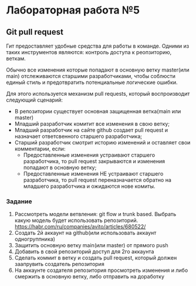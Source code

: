 # Лабораторная работа №5
## Git pull request

Гит предоставляет удобные средства для работы в команде. Одними из таких инструментов являются: контроль доступа к реопзиторию, веткам.

Обычно все изменения которые попадают в основную ветку master(или main) отслеживаются старшими разработчиками, чтобы соблюсти единый стиль и предотвратить потенциальные логические ошибки.

Для этого используется механизм pull requests, который воспроизводит следующий сценарий:
- В репозитории существует основная защищенная ветка(main или master)
- Младший разработчик комитит все изменения в свою ветку;
- Младший разработчик на сайте github создает pull request и назначает ответсвенного старшего разработчика;
- Старший разработчик смотрит историю изменений и оставляет свои комментарии, если:
	- Предоставленные изменения устраивают старшего разработчика, то pull request закрываются и изменения попадают в основную ветку;
	- Предоставленные изменения НЕ устраивают старшего разработчика, то pull request переназначается обратно на младшего разработчика и ожидаются нове комиты.
	

### Задание
1. Рассмотреть модели ветвления: git flow и trunk based. Выбрать какую модель будет использовать репозиторий. https://habr.com/ru/companies/avito/articles/680522/
2. Создать 2й аккаунт на github(или использовать аккаунт одногруппника)
3. Защитить основную ветку main(или master) от прямого push
4. Добавить в свой репозиторий доступ для 2го аккаунта
5. Сделать коммит в ветку и создать pull request, который должен заапрувить создатель репозитория
6. На аккаунте создателя репозитория просмотреть изменения и либо смержить в основную ветку, либо отправить на доработку